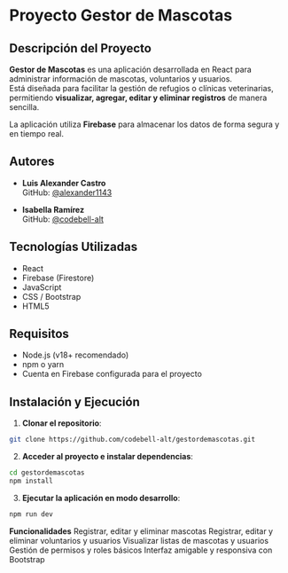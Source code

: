 # Proyecto Gestor de Mascotas

## Descripción del Proyecto
**Gestor de Mascotas** es una aplicación desarrollada en React para administrar información de mascotas, voluntarios y usuarios.  
Está diseñada para facilitar la gestión de refugios o clínicas veterinarias, permitiendo **visualizar, agregar, editar y eliminar registros** de manera sencilla.  

La aplicación utiliza **Firebase** para almacenar los datos de forma segura y en tiempo real.

## Autores
- **Luis Alexander Castro**  
  GitHub: [@alexander1143](https://github.com/alexander1143)

- **Isabella Ramírez**  
  GitHub: [@codebell-alt](https://github.com/codebell-alt)

## Tecnologías Utilizadas
- React
- Firebase (Firestore)
- JavaScript
- CSS / Bootstrap
- HTML5

## Requisitos
- Node.js (v18+ recomendado)
- npm o yarn
- Cuenta en Firebase configurada para el proyecto

## Instalación y Ejecución

1. **Clonar el repositorio**:


```bash
git clone https://github.com/codebell-alt/gestordemascotas.git  
```

2. **Acceder al proyecto e instalar dependencias**:
```bash
cd gestordemascotas
npm install
```
3. **Ejecutar la aplicación en modo desarrollo**:
```bash
npm run dev
```
**Funcionalidades**
Registrar, editar y eliminar mascotas
Registrar, editar y eliminar voluntarios y usuarios
Visualizar listas de mascotas y usuarios
Gestión de permisos y roles básicos
Interfaz amigable y responsiva con Bootstrap




